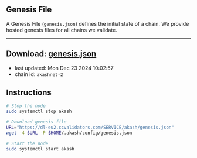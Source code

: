 ## Genesis File
A Genesis File (`genesis.json`) defines the initial state of a chain. We provide hosted genesis files for all chains we validate.

---
**Download: [genesis.json](https://dl-eu2.ccvalidators.com/SERVICE/akash/genesis.json)**
---

- last updated: Mon Dec 23 2024 10:02:57
- chain id: `akashnet-2`

## Instructions
```sh
# Stop the node
sudo systemctl stop akash

# Download genesis file
URL="https://dl-eu2.ccvalidators.com/SERVICE/akash/genesis.json"
wget -4 $URL -P $HOME/.akash/config/genesis.json

# Start the node
sudo systemctl start akash
```
